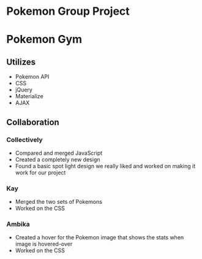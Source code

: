 # Pokemon Group Project
# Pokemon Gym

## Utilizes
* Pokemon API
* CSS
* jQuery
* Materialize
* AJAX

## Collaboration 
### Collectively
* Compared and merged JavaScript
* Created a completely new design
* Found a basic spot light design we really liked and worked on making it work for our project

### Kay
* Merged the two sets of Pokemons
* Worked on the CSS


### Ambika
* Created a hover for the Pokemon image that shows the stats when image is hovered-over
* Worked on the CSS